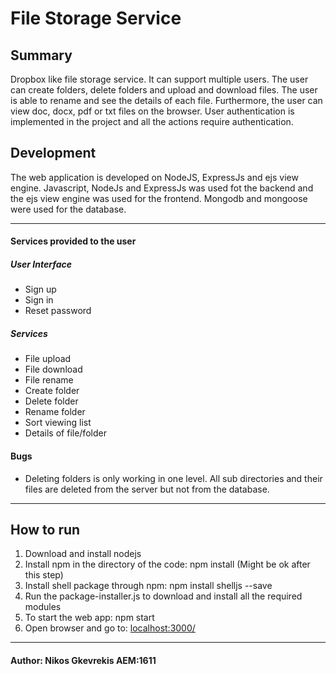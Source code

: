 

# File Storage Service

## Summary
Dropbox like file storage service. It can support multiple users. The user can create folders, delete folders and upload and download files. The user is able to rename and see the details of each file. Furthermore, the user can view doc, docx, pdf or txt files on the browser. User authentication is implemented in the project and all the actions require authentication.

## Development
The web application is developed on NodeJS, ExpressJs and ejs view engine. Javascript, NodeJs and ExpressJs was used fot the backend and the ejs view engine was used for the frontend. Mongodb and mongoose were used for the database.

***

#### Services provided to the user
##### User Interface
* Sign up
* Sign in
* Reset password

##### Services
* File upload
* File download
* File rename
* Create folder
* Delete folder
* Rename folder
* Sort viewing list
* Details of file/folder

#### Bugs
* Deleting folders is only working in one level. All sub directories and their files are deleted from the server but not from the database.

***

## How to run
1. Download and install nodejs
2. Install npm in the directory of the code: npm install (Might be ok after this step)
3. Install shell package through npm: npm install shelljs --save
4. Run the package-installer.js to download and install all the required modules
5. To start the web app: npm start
6. Open browser and go to: [localhost:3000/](127.0.0.1:3000/)

***

#### Author: Nikos Gkevrekis AEM:1611

